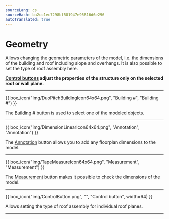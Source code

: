 ```yaml
---
sourceLang: cs
sourceHash: ba2cc1ec7298bf581947e95816d6e296
autoTranslated: true
---
```


<h1>Geometry</h1>

<p>Allows changing the geometric parameters of the model, i.e. the dimensions of the building and roof including slope and overhangs. It is also possible to set the type of roof assembly here.</p>

<p><b><u>Control buttons</u> adjust the properties of the structure only on the selected roof or wall plane.</b></p>

<hr class="main">

{{ box_icon("img/DuoPitchBuildingIcon64x64.png", "Building #", "Building #") }}

<p>The <u>Building #</u> button is used to select one of the modeled objects.</p>

<hr class="main">

{{ box_icon("img/DimensionLinearIcon64x64.png", "Annotation", "Annotation") }}

<p>The <u>Annotation</u> button allows you to add any floorplan dimensions to the model.</p>

<hr class="main">

{{ box_icon("img/TapeMeasureIcon64x64.png", "Measurement", "Measurement") }}

<p>The <u>Measurement</u> button makes it possible to check the dimensions of the model.</p>

<hr class="main">

{{ box_icon("img/ControlButton.png", "", "Control button", width=64) }}

<p>Allows setting the type of roof assembly for individual roof planes.</p>

<hr class="main">

<!-- product: HiStruct Building Configurator -->